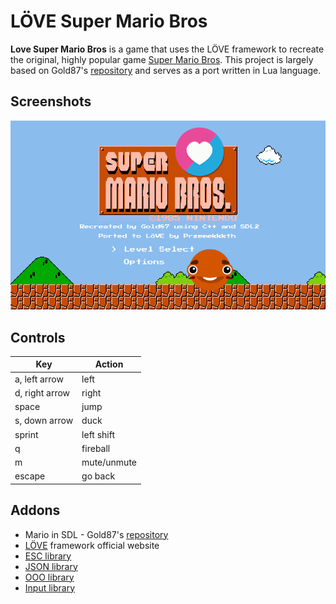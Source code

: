 # LÖVE Super Mario Bros
**Love Super Mario Bros** is a game that uses the LÖVE framework to recreate the original, highly popular game [Super Mario Bros](https://en.wikipedia.org/wiki/Super_Mario_Bros.). This project is largely based on Gold87's [repository](https://github.com/Gold872/Super-Mario-Bros) and serves as a port written in Lua language.

## Screenshots
![Example Image](assets/screenshots/doc.gif)

## Controls
| Key    | Action |
| -------- | ------- |
| a, left arrow  | left    |
| d, right arrow | right     |
| space    | jump    |
| s, down arrow    | duck    |
| sprint    | left shift    |
| q    | fireball    |
| m    | mute/unmute    |
| escape    | go back    |

## Addons
* Mario in SDL - Gold87's [repository](https://github.com/Gold872/Super-Mario-Bros)
* [LÖVE](https://love2d.org) framework official website
* [ESC library](https://github.com/Keyslam-Group/Concord)
* [JSON library](https://github.com/rxi/json.lua)
* [OOO library](https://github.com/rxi/classic)
* [Input library](https://github.com/a327ex/boipushy)
